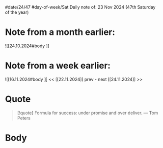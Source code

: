 
#date/24/47
#day-of-week/Sat
Daily note of: 23 Nov 2024 (47th Saturday of the year)

# Note from a month earlier:
![[24.10.2024#body ]]

# Note from a week earlier:
![[16.11.2024#body ]]
 << [[22.11.2024]] prev - next [[24.11.2024]] >>
# Quote

> [!quote] Formula for success: under promise and over deliver.
> — Tom Peters
# Body


